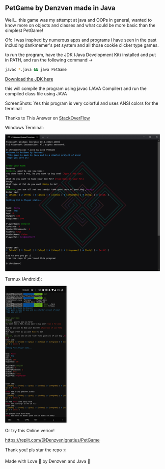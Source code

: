 ## PetGame by Denzven made in Java  

Well... this game was my attempt at java and OOPs in general, wanted to know more on objects and classes and what could be more basic than the simplest PetGame! 

Ofc I was inspired by numerous apps and programs i have seen in the past including dankmemer's pet system and all those cookie clicker type games.  

to run the program, have the JDK (Java Development Kit) installed and put in PATH, and run the following command ->  

```bash
javac *.java && java PetGame
```  
[Download the JDK here](https://www.oracle.com/java/technologies/java-se-development-kit11-downloads.html)

this will compile the program using javac (JAVA Compiler) and run the compiled class file using JAVA


ScreenShots:
Yes this program is very colorful and uses ANSI colors for the terminal 

Thanks to This Answer on [StackOverFlow](https://stackoverflow.com/a/45444716)

Windows Terminal:  

![WindowsTerminalScreenShot](https://github.com/denzven/PetGame/blob/main/WindowsTerminalScreenShot?raw=true)    



Termux (Android):  
  
<img src="https://github.com/denzven/PetGame/blob/main/TermuxAdroidScreenShot?raw=true" alt="TermuxAndroidScreenShot" width="200">

Or try this Online verion!

https://replit.com/@DenzvenIgnatius/PetGame


Thank you! pls star the repo [⭐](https://github.com/denzven/PetGame)    


Made with Love 💜 by Denzven and Java 🍵  